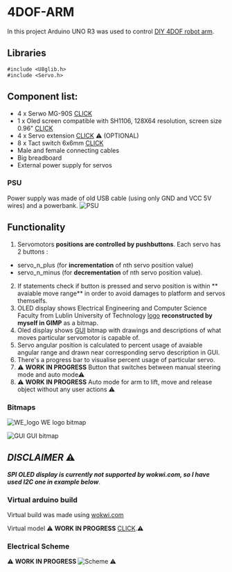 # 4DOF-ARM
In this project Arduino UNO R3 was used to control [DIY 4DOF robot arm](https://abc-rc.pl/pl/products/ramie-robota-4-dof-diy-model-oparty-o-projekt-edukacyjny-arduino-15901.html).

## Libraries
```
#include <U8glib.h>
#include <Servo.h>
```

## Component list:
- 4 x Serwo MG-90S [CLICK](https://abc-rc.pl/pl/products/serwo-mg-90s-13g-1-8kg-cm-metalowe-zebatki-micro-1227.html)
- 1 x Oled screen compatible with SH1106, 128X64 resolution, screen size 0.96"  [CLICK](https://allegro.pl/oferta/wyswietlacz-oled-0-96-spi-bialy-12423557849)
- 4 x Servo extension [CLICK](https://abc-rc.pl/pl/products/przedluzacz-do-serw-jr-90-cm-3x0-33-skrecony-z-blokada-3074.html?query_id=2) ⚠️ (OPTIONAL)
- 8 x Tact switch 6x6mm [CLICK](https://allegro.pl/oferta/tact-switch-6x6mm-5mm-tht-2pin-5szt-8290767903)
- Male and female connecting cables 
- Big breadboard 
- External power supply for servos

### PSU 
Power supply was made of old USB cable (using only GND and VCC 5V wires) and a powerbank.
![PSU](https://i.imgur.com/fSs3CMM.png)

## Functionality
1) Servomotors **positions are controlled by pushbuttons**. Each servo has 2 buttons : 
  - servo_n_plus (for **incrementation** of nth servo position value)
  - servo_n_minus (for **decrementation** of nth servo position value).
2) If statements check if button is pressed and servo position is within ** avaiable move range** in order to avoid damages to platform and servos themselfs.
3) OLED display shows Electrical Engineering and Computer Science Faculty from Lublin University of Technology [logo](https://i.imgur.com/vS5dOGg.png) **reconstructed by myself in GIMP** as a bitmap.
4) Oled display shows [GUI](https://i.imgur.com/QYVi5hX.png) bitmap with drawings and descriptions of what moves particular servomotor is capable of.
5) Servo angular position is calculated to percent usage of avaiable angular range and drawn near corresponding servo description in GUI.
6) There's a progress bar to visualise percent usage of particular servo.
7) ⚠️  **WORK IN PROGRESS** Button that switches between manual steering mode and auto mode⚠️
8) ⚠️ **WORK IN PROGRESS** Auto mode for arm to lift, move and release object without any user actions ⚠️
 
### **Bitmaps**

  ![WE_logo](https://i.imgur.com/vS5dOGg.png)
    WE logo bitmap
    
    
  ![GUI](https://i.imgur.com/QYVi5hX.png) 
    GUI bitmap

## *DISCLAIMER* ⚠️
<b><i> SPI OLED display is currently not supported by wokwi.com, so I have used I2C one in example below</b></i>.

### Virtual arduino build 
Virtual build was made using  [wokwi.com](https://wokwi.com/)

Virtual model ⚠️ **WORK IN PROGRESS** [CLICK](https://wokwi.com/projects/365155835459182593).⚠️

### Electrical Scheme 
⚠️ **WORK IN PROGRESS** ![Scheme]() ⚠️
